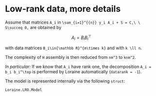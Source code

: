 # Low-rank data, more details

Assume that matrices ``A_i`` in ``\sum_{i=1}^{{n}} y_i A_i + S = C,\ \ S\succeq 0,`` are obtained  by
```math
  A_i = B_i B_i^\top
```
with data matrices ``B_i\in{\mathbb R}^{m\times k}`` and with ``k \ll n``.

The complexity of ``H`` assembly is then reduced from ``nm^3`` to ``knm^2``.

*In particular:*
If we know that ``A_i`` have rank one, the decomposition ``A_i = b_i b_i^\top`` is performed by Loraine automatically (`datarank = -1`).

The model is represented internally via the following `struct`:
```@docs
Loraine.LRO.Model
```
